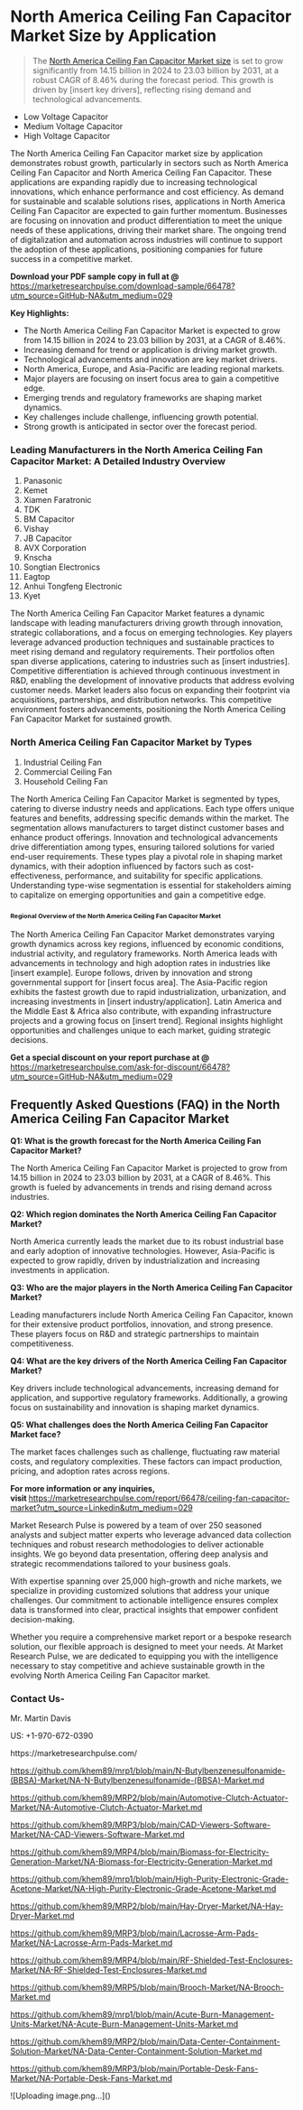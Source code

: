 <h1>North America Ceiling Fan Capacitor Market&nbsp;Size by Application</h1><blockquote><p>The <a href="https://marketresearchpulse.com/download-sample/66478?utm_source=GitHub-NA&amp;utm_medium=029">North America Ceiling Fan Capacitor Market size</a> is set to grow significantly from 14.15 billion in 2024 to 23.03 billion by 2031, at a robust CAGR of 8.46% during the forecast period. This growth is driven by [insert key drivers], reflecting rising demand and technological advancements.</p></blockquote><ul><li>Low Voltage Capacitor<li> Medium Voltage Capacitor<li> High Voltage Capacitor</li></ul><p>The North America Ceiling Fan Capacitor market size by application demonstrates robust growth, particularly in sectors such as North America Ceiling Fan Capacitor and North America Ceiling Fan Capacitor. These applications are expanding rapidly due to increasing technological innovations, which enhance performance and cost efficiency. As demand for sustainable and scalable solutions rises, applications in North America Ceiling Fan Capacitor are expected to gain further momentum. Businesses are focusing on innovation and product differentiation to meet the unique needs of these applications, driving their market share. The ongoing trend of digitalization and automation across industries will continue to support the adoption of these applications, positioning companies for future success in a competitive market.</p><p><strong>Download your PDF sample copy in full at @ </strong><a href="https://marketresearchpulse.com/download-sample/66478?utm_source=GitHub-NA&amp;utm_medium=029">https://marketresearchpulse.com/download-sample/66478?utm_source=GitHub-NA&amp;utm_medium=029</a></p><p><strong>Key Highlights: </strong></p><ul><li>The North America Ceiling Fan Capacitor Market is expected to grow from 14.15 billion in 2024 to 23.03 billion by 2031, at a CAGR of 8.46%.</li><li>Increasing demand for trend or application is driving market growth.</li><li>Technological advancements and innovation are key market drivers.</li><li>North America, Europe, and Asia-Pacific are leading regional markets.</li><li>Major players are focusing on insert focus area to gain a competitive edge.</li><li>Emerging trends and regulatory frameworks are shaping market dynamics.</li><li>Key challenges include challenge, influencing growth potential.</li><li>Strong growth is anticipated in sector over the forecast period.</li></ul><h3>Leading Manufacturers in the North America Ceiling Fan Capacitor Market: A Detailed Industry Overview</h3><ol><li>Panasonic</li><li>Kemet</li><li>Xiamen Faratronic</li><li>TDK</li><li>BM Capacitor</li><li>Vishay</li><li>JB Capacitor</li><li>AVX Corporation</li><li>Knscha</li><li>Songtian Electronics</li><li>Eagtop</li><li>Anhui Tongfeng Electronic</li><li>Kyet</li></ol><div class="flex max-w-full flex-col flex-grow"><div class="min-h-8 text-message flex w-full flex-col items-end gap-2 whitespace-normal break-words [.text-message+&amp;]:mt-5" dir="auto" data-message-author-role="assistant" data-message-id="fd8432e4-4910-450d-b182-61b7bfb0a01f" data-message-model-slug="gpt-4o"><div class="flex w-full flex-col gap-1 empty:hidden first:pt-[3px]"><div class="markdown prose w-full break-words dark:prose-invert light"><p>The North America Ceiling Fan Capacitor Market features a dynamic landscape with leading manufacturers driving growth through innovation, strategic collaborations, and a focus on emerging technologies. Key players leverage advanced production techniques and sustainable practices to meet rising demand and regulatory requirements. Their portfolios often span diverse applications, catering to industries such as [insert industries]. Competitive differentiation is achieved through continuous investment in R&amp;D, enabling the development of innovative products that address evolving customer needs. Market leaders also focus on expanding their footprint via acquisitions, partnerships, and distribution networks. This competitive environment fosters advancements, positioning the North America Ceiling Fan Capacitor Market for sustained growth.</p></div></div></div></div><h3>North America Ceiling Fan Capacitor Market by Types</h3><ol><li>Industrial Ceiling Fan<li> Commercial Ceiling Fan<li> Household Ceiling Fan</li></ol><div class="flex max-w-full flex-col flex-grow"><div class="min-h-8 text-message flex w-full flex-col items-end gap-2 whitespace-normal break-words [.text-message+&amp;]:mt-5" dir="auto" data-message-author-role="assistant" data-message-id="084470be-0bb7-4664-bddf-5156b4f41249" data-message-model-slug="gpt-4o-mini"><div class="flex w-full flex-col gap-1 empty:hidden first:pt-[3px]"><div class="markdown prose w-full break-words dark:prose-invert light"><p>The North America Ceiling Fan Capacitor Market is segmented by types, catering to diverse industry needs and applications. Each type offers unique features and benefits, addressing specific demands within the market. The segmentation allows manufacturers to target distinct customer bases and enhance product offerings. Innovation and technological advancements drive differentiation among types, ensuring tailored solutions for varied end-user requirements. These types play a pivotal role in shaping market dynamics, with their adoption influenced by factors such as cost-effectiveness, performance, and suitability for specific applications. Understanding type-wise segmentation is essential for stakeholders aiming to capitalize on emerging opportunities and gain a competitive edge.</p></div></div></div></div><h3><span style="font-size: 11px;">Regional Overview of the North America Ceiling Fan Capacitor Market</span></h3><div class="flex max-w-full flex-col flex-grow"><div class="min-h-8 text-message flex w-full flex-col items-end gap-2 whitespace-normal break-words [.text-message+&amp;]:mt-5" dir="auto" data-message-author-role="assistant" data-message-id="e9038762-ce64-4e30-91c9-9bd413514231" data-message-model-slug="gpt-4o-mini"><div class="flex w-full flex-col gap-1 empty:hidden first:pt-[3px]"><div class="markdown prose w-full break-words dark:prose-invert light"><p>The North America Ceiling Fan Capacitor Market demonstrates varying growth dynamics across key regions, influenced by economic conditions, industrial activity, and regulatory frameworks. North America leads with advancements in technology and high adoption rates in industries like [insert example]. Europe follows, driven by innovation and strong governmental support for [insert focus area]. The Asia-Pacific region exhibits the fastest growth due to rapid industrialization, urbanization, and increasing investments in [insert industry/application]. Latin America and the Middle East &amp; Africa also contribute, with expanding infrastructure projects and a growing focus on [insert trend]. Regional insights highlight opportunities and challenges unique to each market, guiding strategic decisions.</p></div></div></div></div><p><strong>Get a special discount on your report purchase at @ </strong><a href="https://marketresearchpulse.com/ask-for-discount/66478?utm_source=GitHub-NA&amp;utm_medium=029">https://marketresearchpulse.com/ask-for-discount/66478?utm_source=GitHub-NA&amp;utm_medium=029</a></p><h2>Frequently Asked Questions (FAQ) in the North America Ceiling Fan Capacitor Market</h2><p><strong>Q1: What is the growth forecast for the North America Ceiling Fan Capacitor Market?</strong></p><p>The North America Ceiling Fan Capacitor Market is projected to grow from 14.15 billion in 2024 to 23.03 billion by 2031, at a CAGR of 8.46%. This growth is fueled by advancements in trends and rising demand across industries.</p><p><strong>Q2: Which region dominates the North America Ceiling Fan Capacitor Market?</strong></p><p>North America currently leads the market due to its robust industrial base and early adoption of innovative technologies. However, Asia-Pacific is expected to grow rapidly, driven by industrialization and increasing investments in application.</p><p><strong>Q3: Who are the major players in the North America Ceiling Fan Capacitor Market?</strong></p><p>Leading manufacturers include North America Ceiling Fan Capacitor, known for their extensive product portfolios, innovation, and strong presence. These players focus on R&amp;D and strategic partnerships to maintain competitiveness.</p><p><strong>Q4: What are the key drivers of the North America Ceiling Fan Capacitor Market?</strong></p><p>Key drivers include technological advancements, increasing demand for application, and supportive regulatory frameworks. Additionally, a growing focus on sustainability and innovation is shaping market dynamics.</p><p><strong>Q5: What challenges does the North America Ceiling Fan Capacitor Market face?</strong></p><p>The market faces challenges such as challenge, fluctuating raw material costs, and regulatory complexities. These factors can impact production, pricing, and adoption rates across regions.</p><p><strong>For more information or any inquiries, visit&nbsp;</strong><a href="https://marketresearchpulse.com/report/66478/ceiling-fan-capacitor-market?utm_source=Linkedin&utm_medium=029">https://marketresearchpulse.com/report/66478/ceiling-fan-capacitor-market?utm_source=Linkedin&utm_medium=029</a></p><p>Market Research Pulse is powered by a team of over 250 seasoned analysts and subject matter experts who leverage advanced data collection techniques and robust research methodologies to deliver actionable insights. We go beyond data presentation, offering deep analysis and strategic recommendations tailored to your business goals.</p><p>With expertise spanning over 25,000 high-growth and niche markets, we specialize in providing customized solutions that address your unique challenges. Our commitment to actionable intelligence ensures complex data is transformed into clear, practical insights that empower confident decision-making.</p><p>Whether you require a comprehensive market report or a bespoke research solution, our flexible approach is designed to meet your needs. At Market Research Pulse, we are dedicated to equipping you with the intelligence necessary to stay competitive and achieve sustainable growth in the evolving North America Ceiling Fan Capacitor market.</p><h3><strong>Contact Us-</strong></h3><p>Mr. Martin Davis</p><p>US: +1-970-672-0390</p><p>https://marketresearchpulse.com/</p><p><a href="https://github.com/khem89/mrp1/blob/main/N-Butylbenzenesulfonamide-(BBSA)-Market/NA-N-Butylbenzenesulfonamide-(BBSA)-Market.md">https://github.com/khem89/mrp1/blob/main/N-Butylbenzenesulfonamide-(BBSA)-Market/NA-N-Butylbenzenesulfonamide-(BBSA)-Market.md</a></p><p><a href="https://github.com/khem89/MRP2/blob/main/Automotive-Clutch-Actuator-Market/NA-Automotive-Clutch-Actuator-Market.md">https://github.com/khem89/MRP2/blob/main/Automotive-Clutch-Actuator-Market/NA-Automotive-Clutch-Actuator-Market.md</a></p><p><a href="https://github.com/khem89/MRP3/blob/main/CAD-Viewers-Software-Market/NA-CAD-Viewers-Software-Market.md">https://github.com/khem89/MRP3/blob/main/CAD-Viewers-Software-Market/NA-CAD-Viewers-Software-Market.md</a></p><p><a href="https://github.com/khem89/MRP4/blob/main/Biomass-for-Electricity-Generation-Market/NA-Biomass-for-Electricity-Generation-Market.md">https://github.com/khem89/MRP4/blob/main/Biomass-for-Electricity-Generation-Market/NA-Biomass-for-Electricity-Generation-Market.md</a></p><p><a href="https://github.com/khem89/mrp1/blob/main/High-Purity-Electronic-Grade-Acetone-Market/NA-High-Purity-Electronic-Grade-Acetone-Market.md">https://github.com/khem89/mrp1/blob/main/High-Purity-Electronic-Grade-Acetone-Market/NA-High-Purity-Electronic-Grade-Acetone-Market.md</a></p><p><a href="https://github.com/khem89/MRP2/blob/main/Hay-Dryer-Market/NA-Hay-Dryer-Market.md">https://github.com/khem89/MRP2/blob/main/Hay-Dryer-Market/NA-Hay-Dryer-Market.md</a></p><p><a href="https://github.com/khem89/MRP3/blob/main/Lacrosse-Arm-Pads-Market/NA-Lacrosse-Arm-Pads-Market.md">https://github.com/khem89/MRP3/blob/main/Lacrosse-Arm-Pads-Market/NA-Lacrosse-Arm-Pads-Market.md</a></p><p><a href="https://github.com/khem89/MRP4/blob/main/RF-Shielded-Test-Enclosures-Market/NA-RF-Shielded-Test-Enclosures-Market.md">https://github.com/khem89/MRP4/blob/main/RF-Shielded-Test-Enclosures-Market/NA-RF-Shielded-Test-Enclosures-Market.md</a></p><p><a href="https://github.com/khem89/MRP5/blob/main/Brooch-Market/NA-Brooch-Market.md">https://github.com/khem89/MRP5/blob/main/Brooch-Market/NA-Brooch-Market.md</a></p><p><a href="https://github.com/khem89/mrp1/blob/main/Acute-Burn-Management-Units-Market/NA-Acute-Burn-Management-Units-Market.md">https://github.com/khem89/mrp1/blob/main/Acute-Burn-Management-Units-Market/NA-Acute-Burn-Management-Units-Market.md</a></p><p><a href="https://github.com/khem89/MRP2/blob/main/Data-Center-Containment-Solution-Market/NA-Data-Center-Containment-Solution-Market.md">https://github.com/khem89/MRP2/blob/main/Data-Center-Containment-Solution-Market/NA-Data-Center-Containment-Solution-Market.md</a></p><p><a href="https://github.com/khem89/MRP3/blob/main/Portable-Desk-Fans-Market/NA-Portable-Desk-Fans-Market.md">https://github.com/khem89/MRP3/blob/main/Portable-Desk-Fans-Market/NA-Portable-Desk-Fans-Market.md</a></p>
![Uploading image.png…]()
